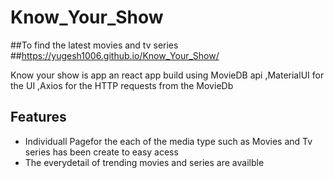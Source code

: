 # Know_Your_Show
##To find the latest movies and tv series
##https://yugesh1006.github.io/Know_Your_Show/

Know your show is app an react app build using MovieDB api ,MaterialUI for the UI ,Axios for the HTTP requests from the MovieDb 

## Features

- Individuall Pagefor the each of the media type such as Movies and Tv series has been create to easy acess
- The everydetail of trending movies and series are availble 
